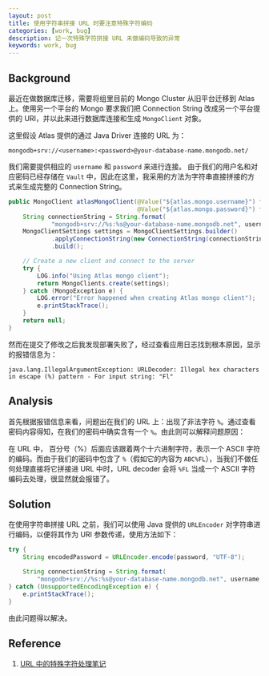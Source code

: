 ```yaml
---
layout: post
title: 使用字符串拼接 URL 时要注意特殊字符编码
categories: [work, bug]
description: 记一次特殊字符拼接 URL 未做编码导致的异常
keywords: work, bug
---
```


## Background

最近在做数据库迁移，需要将组里目前的 Mongo Cluster 从旧平台迁移到 Atlas 上。使用另一个平台的 Mongo 要求我们把 Connection String 改成另一个平台提供的 URI，并以此来进行数据库连接和生成 `MongoClient` 对象。

这里假设 Atlas 提供的通过 Java Driver 连接的 URL 为：

```
mongodb+srv://<username>:<password>@your-database-name.mongodb.net/
```

我们需要提供相应的 `username` 和 `password` 来进行连接。 由于我们的用户名和对应密码已经存储在 `Vault` 中，因此在这里，我采用的方法为字符串直接拼接的方式来生成完整的 Connection String。

```java
public MongoClient atlasMongoClient(@Value("${atlas.mongo.username}") final String username,
                                    @Value("${atlas.mongo.password}") final String password) {
    String connectionString = String.format(
            "mongodb+srv://%s:%s@your-database-name.mongodb.net", username, password);
    MongoClientSettings settings = MongoClientSettings.builder()
            .applyConnectionString(new ConnectionString(connectionString))
            .build();

    // Create a new client and connect to the server
    try {
        LOG.info("Using Atlas mongo client");
        return MongoClients.create(settings);
    } catch (MongoException e) {
        LOG.error("Error happened when creating Atlas mongo client");
        e.printStackTrace();
    }
    return null;
}

```

然而在提交了修改之后我发现部署失败了，经过查看应用日志找到根本原因，显示的报错信息为：

```
java.lang.IllegalArgumentException: URLDecoder: Illegal hex characters in escape (%) pattern - For input string: "Fl"
```

## Analysis

首先根据报错信息来看，问题出在我们的 URL 上：出现了非法字符 `%`。通过查看密码内容得知，在我们的密码中确实含有一个 `%`。由此则可以解释问题原因：

在 URL 中， 百分号（%）后面应该跟着两个十六进制字符，表示一个 ASCII 字符的编码。而由于我们的密码中包含了 `%`（假如它的内容为 `ABC%FL`），当我们不做任何处理直接将它拼接进 URL 中时，URL decoder 会将 `%FL` 当成一个 ASCII 字符编码去处理，很显然就会报错了。

## Solution

在使用字符串拼接 URL 之前，我们可以使用 Java 提供的 `URLEncoder` 对字符串进行编码，以便将其作为 URI 参数传递，使用方法如下：

```java
try {
    String encodedPassword = URLEncoder.encode(password, "UTF-8");

    String connectionString = String.format(
        "mongodb+srv://%s:%s@your-database-name.mongodb.net", username, encodedPassword);
} catch (UnsupportedEncodingException e) {
    e.printStackTrace();
}
```

由此问题得以解决。

## Reference

1. [URL 中的特殊字符处理笔记](https://blog.51cto.com/u_15061935/3598981)
